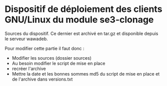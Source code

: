# Dispositif de déploiement des clients GNU/Linux du module se3-clonage

Sources du dispositif. Ce dernier est archivé en tar.gz et disponible depuis le serveur wawadeb.

Pour modifier cette partie il faut donc :
* Modifier les sources (dossier sources)
* Au besoin modifier le script de mise en place
* recréer l'archive
* Mettre la date et les bonnes sommes md5 du script de mise en place et de l'archive dans versions.txt



